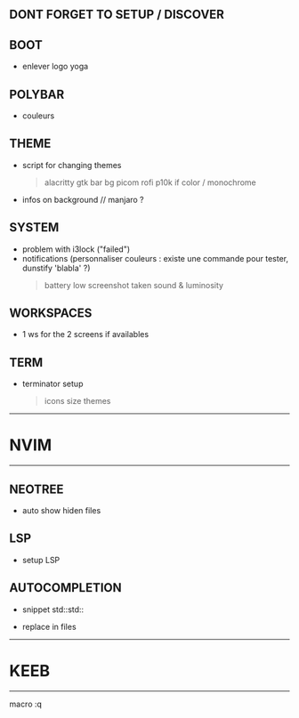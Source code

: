 ## DONT FORGET TO SETUP / DISCOVER

## BOOT
- enlever logo yoga
  
## POLYBAR
- couleurs

## THEME
- script for changing themes
	> alacritty
	> gtk
	> bar
	> bg
	> picom
	> rofi
	> p10k if color / monochrome
- infos on background // manjaro ?

## SYSTEM
- problem with i3lock ("failed")
- notifications (personnaliser couleurs : existe une commande pour tester, dunstify 'blabla' ?)
	> battery low
	> screenshot taken
	> sound & luminosity

## WORKSPACES
- 1 ws for the 2 screens if availables

## TERM
- terminator setup
    > icons size
    > themes


____________________________________________
# NVIM
____________________________________________

## NEOTREE
- auto show hiden files

## LSP
- setup LSP

## AUTOCOMPLETION
- snippet std::std::

- replace in files

____________________________________________
# KEEB
____________________________________________

macro <Esc>:q
